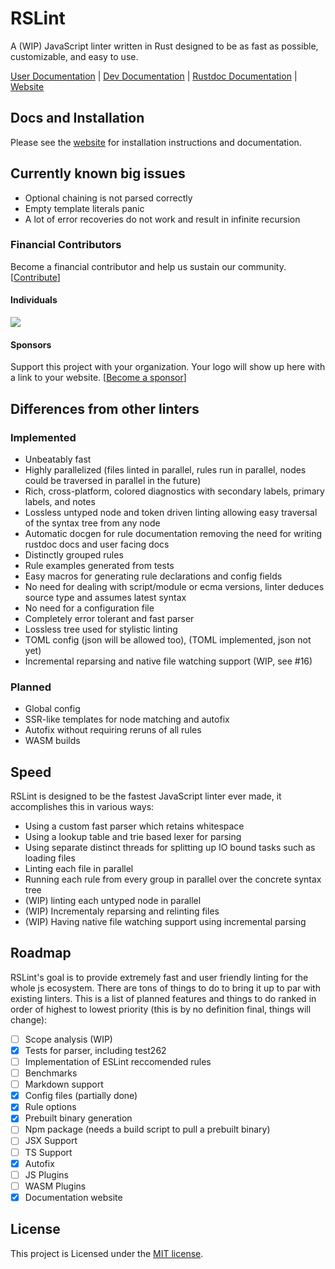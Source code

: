 # RSLint

A (WIP) JavaScript linter written in Rust designed to be as fast as possible, customizable, and easy to use.

[User Documentation](https://rslint.org/guide/) | [Dev Documentation](https://rslint.org/dev/) | [Rustdoc Documentation](https://docs.rs/rslint_core) | [Website](http://rslint.org)

## Docs and Installation

Please see the [website](https://rslint.org) for installation instructions and documentation.

## Currently known big issues

- Optional chaining is not parsed correctly
- Empty template literals panic
- A lot of error recoveries do not work and result in infinite recursion

### Financial Contributors

Become a financial contributor and help us sustain our community. [[Contribute](https://opencollective.com/rslint/contribute)]

#### Individuals

<a href="https://opencollective.com/rslint"><img src="https://opencollective.com/rslint/individuals.svg?width=890"></a>

#### Sponsors

Support this project with your organization. Your logo will show up here with a link to your website. [[Become a sponsor](https://opencollective.com/rslint/contribute)]

## Differences from other linters

### Implemented

- Unbeatably fast
- Highly parallelized (files linted in parallel, rules run in parallel, nodes could be traversed in parallel in the future)
- Rich, cross-platform, colored diagnostics with secondary labels, primary labels, and notes
- Lossless untyped node and token driven linting allowing easy traversal of the syntax tree from any node
- Automatic docgen for rule documentation removing the need for writing rustdoc docs and user facing docs
- Distinctly grouped rules
- Rule examples generated from tests
- Easy macros for generating rule declarations and config fields
- No need for dealing with script/module or ecma versions, linter deduces source type and assumes latest syntax
- No need for a configuration file
- Completely error tolerant and fast parser
- Lossless tree used for stylistic linting
- TOML config (json will be allowed too), (TOML implemented, json not yet)
- Incremental reparsing and native file watching support (WIP, see #16)

### Planned

- Global config
- SSR-like templates for node matching and autofix
- Autofix without requiring reruns of all rules
- WASM builds

## Speed

RSLint is designed to be the fastest JavaScript linter ever made, it accomplishes this in various ways:

- Using a custom fast parser which retains whitespace
- Using a lookup table and trie based lexer for parsing
- Using separate distinct threads for splitting up IO bound tasks such as loading files
- Linting each file in parallel
- Running each rule from every group in parallel over the concrete syntax tree
- (WIP) linting each untyped node in parallel
- (WIP) Incrementaly reparsing and relinting files
- (WIP) Having native file watching support using incremental parsing

## Roadmap

RSLint's goal is to provide extremely fast and user friendly linting for the whole js ecosystem. There are tons of things to do to bring it up to par with existing linters. This is a list of planned features and things to do ranked in order of highest to lowest priority (this is by no definition final, things will change):

- [ ] Scope analysis (WIP)
- [x] Tests for parser, including test262
- [ ] Implementation of ESLint reccomended rules
- [ ] Benchmarks
- [ ] Markdown support
- [x] Config files (partially done)
- [x] Rule options
- [x] Prebuilt binary generation
- [ ] Npm package (needs a build script to pull a prebuilt binary)
- [ ] JSX Support
- [ ] TS Support
- [x] Autofix
- [ ] JS Plugins
- [ ] WASM Plugins
- [x] Documentation website

## License

This project is Licensed under the [MIT license](http://opensource.org/licenses/MIT).
